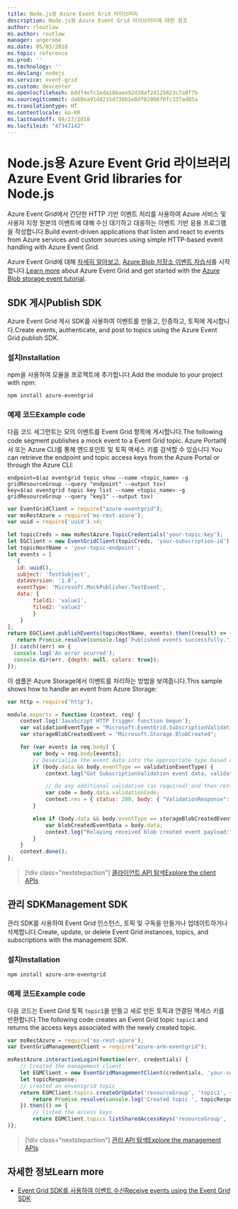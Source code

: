 ```yaml
---
title: Node.js용 Azure Event Grid 라이브러리
description: Node.js용 Azure Event Grid 라이브러리에 대한 참조
author: rloutlaw
ms.author: routlaw
manager: angerobe
ms.date: 05/03/2018
ms.topic: reference
ms.prod: ''
ms.technology: ''
ms.devlang: nodejs
ms.service: event-grid
ms.custom: devcenter
ms.openlocfilehash: bddf4efc1eda186aee92d30af24125823c7a8f7b
ms.sourcegitcommit: da60ea91d4215d738b1e0df82066f0fc337ad85a
ms.translationtype: HT
ms.contentlocale: ko-KR
ms.lasthandoff: 09/27/2018
ms.locfileid: "47347142"
---
```

# <a name="azure-event-grid-libraries-for-nodejs"></a><span data-ttu-id="fd4e4-103">Node.js용 Azure Event Grid 라이브러리</span><span class="sxs-lookup"><span data-stu-id="fd4e4-103">Azure Event Grid libraries for Node.js</span></span>

<span data-ttu-id="fd4e4-104">Azure Event Grid에서 간단한 HTTP 기반 이벤트 처리를 사용하여 Azure 서비스 및 사용자 지정 원본의 이벤트에 대해 수신 대기하고 대응하는 이벤트 기반 응용 프로그램을 작성합니다.</span><span class="sxs-lookup"><span data-stu-id="fd4e4-104">Build event-driven applications that listen and react to events from Azure services and custom sources using simple HTTP-based event handling with Azure Event Grid.</span></span>

<span data-ttu-id="fd4e4-105">Azure Event Grid에 대해 [자세히 알아보고](/azure/event-grid/overview), [Azure Blob 저장소 이벤트 자습서](/azure/storage/blobs/storage-blob-event-quickstart)를 시작합니다.</span><span class="sxs-lookup"><span data-stu-id="fd4e4-105">[Learn more](/azure/event-grid/overview) about Azure Event Grid and get started with the [Azure Blob storage event tutorial](/azure/storage/blobs/storage-blob-event-quickstart).</span></span> 

## <a name="publish-sdk"></a><span data-ttu-id="fd4e4-106">SDK 게시</span><span class="sxs-lookup"><span data-stu-id="fd4e4-106">Publish SDK</span></span>

<span data-ttu-id="fd4e4-107">Azure Event Grid 게시 SDK를 사용하여 이벤트를 만들고, 인증하고, 토픽에 게시합니다.</span><span class="sxs-lookup"><span data-stu-id="fd4e4-107">Create events, authenticate, and post to topics using the Azure Event Grid publish SDK.</span></span>

### <a name="installation"></a><span data-ttu-id="fd4e4-108">설치</span><span class="sxs-lookup"><span data-stu-id="fd4e4-108">Installation</span></span>

<span data-ttu-id="fd4e4-109">npm을 사용하여 모듈을 프로젝트에 추가합니다.</span><span class="sxs-lookup"><span data-stu-id="fd4e4-109">Add the module to your project with npm:</span></span>

```bash
npm install azure-eventgrid
```

### <a name="example-code"></a><span data-ttu-id="fd4e4-110">예제 코드</span><span class="sxs-lookup"><span data-stu-id="fd4e4-110">Example code</span></span>

<span data-ttu-id="fd4e4-111">다음 코드 세그먼트는 모의 이벤트를 Event Grid 항목에 게시합니다.</span><span class="sxs-lookup"><span data-stu-id="fd4e4-111">The following code segment publishes a mock event to a Event Grid topic.</span></span> <span data-ttu-id="fd4e4-112">Azure Portal에서 또는 Azure CLI를 통해 엔드포인트 및 토픽 액세스 키를 검색할 수 있습니다.</span><span class="sxs-lookup"><span data-stu-id="fd4e4-112">You can retrieve the endpoint and topic access keys from the Azure Portal or through the Azure CLI:</span></span>

```azurecli-interactive
endpoint=$(az eventgrid topic show --name <topic_name> -g gridResourceGroup --query "endpoint" --output tsv)
key=$(az eventgrid topic key list --name <topic_name> -g gridResourceGroup --query "key1" --output tsv)
```

```javascript
var EventGridClient = require("azure-eventgrid");
var msRestAzure = require('ms-rest-azure');
var uuid = require('uuid').v4;

let topicCreds = new msRestAzure.TopicCredentials('your-topic-key');
let EGClient = new EventGridClient(topicCreds, 'your-subscription-id');
let topicHostName = 'your-topic-endpoint';
let events = [
   {
   id: uuid(),
   subject: 'TestSubject',
   dataVersion: '1.0',
   eventType: 'Microsoft.MockPublisher.TestEvent',
   data: {
        field1: 'value1',
        filed2: 'value2'
        }
    }
];
return EGClient.publishEvents(topicHostName, events).then((result) => {
   return Promise.resolve(console.log('Published events successfully.'));
 }).catch((err) => {
  console.log('An error ocurred');
  console.dir(err, {depth: null, colors: true});
});
```

<span data-ttu-id="fd4e4-113">이 샘플은 Azure Storage에서 이벤트를 처리하는 방법을 보여줍니다.</span><span class="sxs-lookup"><span data-stu-id="fd4e4-113">This sample shows how to handle an event from Azure Storage:</span></span>

```javascript
var http = require('http');

module.exports = function (context, req) {
    context.log('JavaScript HTTP trigger function begun');
    var validationEventType = "Microsoft.EventGrid.SubscriptionValidationEvent";
    var storageBlobCreatedEvent = "Microsoft.Storage.BlobCreated";

    for (var events in req.body) {
        var body = req.body[events];
        // Deserialize the event data into the appropriate type based on event type  
        if (body.data && body.eventType == validationEventType) {
            context.log("Got SubscriptionValidation event data, validation code: " + body.data.validationCode + " topic: " + body.topic);

            // Do any additional validation (as required) and then return back the below response
            var code = body.data.validationCode;
            context.res = { status: 200, body: { "ValidationResponse": code } };
        }

        else if (body.data && body.eventType == storageBlobCreatedEvent) {
            var blobCreatedEventData = body.data;
            context.log("Relaying received blob created event payload:" + JSON.stringify(blobCreatedEventData));
        }
    }
    context.done();
};
```

> [!div class="nextstepaction"]
> [<span data-ttu-id="fd4e4-114">클라이언트 API 탐색</span><span class="sxs-lookup"><span data-stu-id="fd4e4-114">Explore the client APIs</span></span>](/javascript/api/overview/azure/eventgrid/client)

## <a name="management-sdk"></a><span data-ttu-id="fd4e4-115">관리 SDK</span><span class="sxs-lookup"><span data-stu-id="fd4e4-115">Management SDK</span></span>

<span data-ttu-id="fd4e4-116">관리 SDK를 사용하여 Event Grid 인스턴스, 토픽 및 구독을 만들거나 업데이트하거나 삭제합니다.</span><span class="sxs-lookup"><span data-stu-id="fd4e4-116">Create, update, or delete Event Grid instances, topics, and subscriptions with the management SDK.</span></span>

### <a name="installation"></a><span data-ttu-id="fd4e4-117">설치</span><span class="sxs-lookup"><span data-stu-id="fd4e4-117">Installation</span></span>

```
npm install azure-arm-eventgrid
```

### <a name="example-code"></a><span data-ttu-id="fd4e4-118">예제 코드</span><span class="sxs-lookup"><span data-stu-id="fd4e4-118">Example code</span></span>

<span data-ttu-id="fd4e4-119">다음 코드는 Event Grid 토픽 `topic1`을 만들고 새로 만든 토픽과 연결된 액세스 키를 반환합니다.</span><span class="sxs-lookup"><span data-stu-id="fd4e4-119">The following code creates an Event Grid topic `topic1` and returns the access keys associated with the newly created topic.</span></span>

```javascript
var msRestAzure = require('ms-rest-azure');
var EventGridManagementClient = require("azure-arm-eventgrid");

msRestAzure.interactiveLogin(function(err, credentials) {
    // Created the management client
    let EGMClient = new EventGridManagementClient(credentials, 'your-subscription-id');
    let topicResponse;
    // created an enventgrid topic
    return EGMClient.topics.createOrUpdate('resourceGroup', 'topic1', { location: 'westus' }).then((topicResponse) => {
        return Promise.resolve(console.log('Created topic ', topicResponse));
    }).then(() => {
        // listed the access keys
        return EGMClient.topics.listSharedAccessKeys('resourceGroup', 'topic1')}
)};
```

> [!div class="nextstepaction"]
> [<span data-ttu-id="fd4e4-120">관리 API 탐색</span><span class="sxs-lookup"><span data-stu-id="fd4e4-120">Explore the management APIs</span></span>](/javascript/api/overview/azure/eventgrid/management)

## <a name="learn-more"></a><span data-ttu-id="fd4e4-121">자세한 정보</span><span class="sxs-lookup"><span data-stu-id="fd4e4-121">Learn more</span></span>

- [<span data-ttu-id="fd4e4-122">Event Grid SDK를 사용하여 이벤트 수신</span><span class="sxs-lookup"><span data-stu-id="fd4e4-122">Receive events using the Event Grid SDK</span></span>](/azure/event-grid/receive-events)

